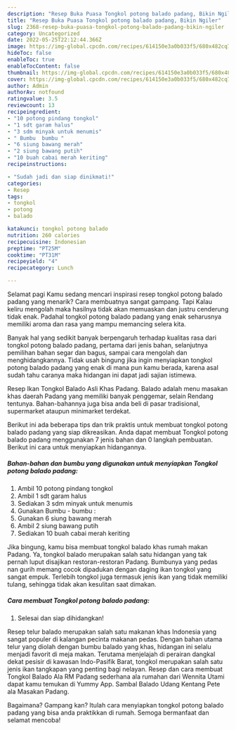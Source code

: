 ```yaml
---
description: "Resep Buka Puasa Tongkol potong balado padang, Bikin Ngiler"
title: "Resep Buka Puasa Tongkol potong balado padang, Bikin Ngiler"
slug: 2368-resep-buka-puasa-tongkol-potong-balado-padang-bikin-ngiler
category: Uncategorized
date: 2022-05-25T22:12:44.366Z
image: https://img-global.cpcdn.com/recipes/614150e3a0b033f5/680x482cq70/tongkol-potong-balado-padang-foto-resep-utama.jpg
hideToc: false
enableToc: true
enableTocContent: false
thumbnail: https://img-global.cpcdn.com/recipes/614150e3a0b033f5/680x482cq70/tongkol-potong-balado-padang-foto-resep-utama.jpg
cover: https://img-global.cpcdn.com/recipes/614150e3a0b033f5/680x482cq70/tongkol-potong-balado-padang-foto-resep-utama.jpg
author: Admin
authorAv: notfound
ratingvalue: 3.5
reviewcount: 13
recipeingredient:
- "10 potong pindang tongkol"
- "1 sdt garam halus"
- "3 sdm minyak untuk menumis"
- " Bumbu  bumbu "
- "6 siung bawang merah"
- "2 siung bawang putih"
- "10 buah cabai merah keriting"
recipeinstructions:

- "Sudah jadi dan siap dinikmati!"
categories:
- Resep
tags:
- tongkol
- potong
- balado

katakunci: tongkol potong balado 
nutrition: 260 calories
recipecuisine: Indonesian
preptime: "PT25M"
cooktime: "PT31M"
recipeyield: "4"
recipecategory: Lunch

---
```



Selamat pagi Kamu sedang mencari inspirasi resep tongkol potong balado padang yang menarik? Cara membuatnya sangat gampang. Tapi Kalau keliru mengolah maka hasilnya tidak akan memuaskan dan justru cenderung tidak enak. Padahal tongkol potong balado padang yang enak seharusnya memiliki aroma dan rasa yang mampu memancing selera kita.


Banyak hal yang sedikit banyak berpengaruh terhadap kualitas rasa dari tongkol potong balado padang, pertama dari jenis bahan, selanjutnya pemilihan bahan segar dan bagus, sampai cara mengolah dan menghidangkannya. Tidak usah bingung jika ingin menyiapkan tongkol potong balado padang yang enak di mana pun kamu berada, karena asal sudah tahu caranya maka hidangan ini dapat jadi sajian istimewa.

Resep Ikan Tongkol Balado Asli Khas Padang. Balado adalah menu masakan khas daerah Padang yang memiliki banyak penggemar, selain Rendang tentunya. Bahan-bahannya juga bisa anda beli di pasar tradisional, supermarket ataupun minimarket terdekat.


Berikut ini ada beberapa tips dan trik praktis untuk membuat tongkol potong balado padang yang siap dikreasikan. Anda dapat membuat Tongkol potong balado padang menggunakan 7 jenis bahan dan 0 langkah pembuatan. Berikut ini cara untuk menyiapkan hidangannya.

<!--inarticleads1-->

##### Bahan-bahan dan bumbu yang digunakan untuk menyiapkan Tongkol potong balado padang:

1. Ambil 10 potong pindang tongkol
1. Ambil 1 sdt garam halus
1. Sediakan 3 sdm minyak untuk menumis
1. Gunakan  Bumbu - bumbu :
1. Gunakan 6 siung bawang merah
1. Ambil 2 siung bawang putih
1. Sediakan 10 buah cabai merah keriting


Jika bingung, kamu bisa membuat tongkol balado khas rumah makan Padang. Ya, tongkol balado merupakan salah satu hidangan yang tak pernah luput disajikan restoran-restoran Padang. Bumbunya yang pedas nan gurih memang cocok dipadukan dengan daging ikan tongkol yang sangat empuk. Terlebih tongkol juga termasuk jenis ikan yang tidak memiliki tulang, sehingga tidak akan kesulitan saat dimakan. 

<!--inarticleads2-->

##### Cara membuat Tongkol potong balado padang:


1. Selesai dan siap dihidangkan!

Resep telur balado merupakan salah satu makanan khas Indonesia yang sangat populer di kalangan pecinta makanan pedas. Dengan bahan utama telur yang diolah dengan bumbu balado yang khas, hidangan ini selalu menjadi favorit di meja makan. Terutama menjelajah di perairan dangkal dekat pesisir di kawasan Indo-Pasifik Barat, tongkol merupakan salah satu jenis ikan tangkapan yang penting bagi nelayan. Resep dan cara membuat Tongkol Balado Ala RM Padang sederhana ala rumahan dari Wennita Utami dapat kamu temukan di Yummy App. Sambal Balado Udang Kentang Pete ala Masakan Padang. 

Bagaimana? Gampang kan? Itulah cara menyiapkan tongkol potong balado padang yang bisa anda praktikkan di rumah. Semoga bermanfaat dan selamat mencoba!
